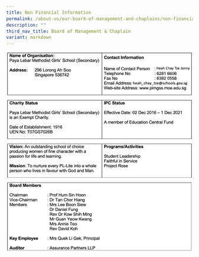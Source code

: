 ```yaml
---
title: Non Financial Information
permalink: /about-us/our-board-of-management-and-chaplains/non-financial-information/
description: ""
third_nav_title: Board of Management & Chaplain
variant: markdown
---
```

![](/images/non_financial_info2.jpg)